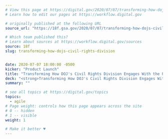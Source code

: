 ```yaml
---
# View this page at https://digital.gov/2020/07/07/transforming-how-dojs-civil-rights-division
# Learn how to edit our pages at https://workflow.digital.gov

# originally published at the following URL
source_url: "https://18f.gsa.gov/2020/07/07/transforming-how-dojs-civil-rights-division-engages-with-the-public/"

# Which team published this?
# Learn about sources at https://workflow.digital.gov/sources
source: 18f
slug: transforming-how-dojs-civil-rights-division


date: 2020-07-07 18:00:00 -0500
kicker: "Product Launch"
title: "Transforming How DOJ's Civil Rights Division Engages With the Public"
deck: "<strong>Transforming How DOJ's Civil Rights Division Engages With the Public</strong>&mdash;In order to be more responsive to the public’s changing communication needs and the increased reporting volume, the Civil Rights Division, in close collaboration with 18F, has launched a user-friendly online submission experience at civilrights.justice.gov that transforms the way the Division collects, sorts, and responds to civil rights reports."
summary: ""

# see all topics at https://digital.gov/topics
topics: 
  - agile
# Page weight: controls how this page appears across the site
# 0 -- hidden
# 1 -- visible
weight: 1

# Make it better ♥
---
```

